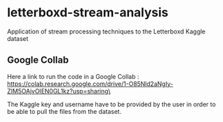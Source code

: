 # letterboxd-stream-analysis
Application of stream processing techniques to the Letterboxd Kaggle dataset

## Google Collab
Here a link to run the code in a Google Collab :\
https://colab.research.google.com/drive/1-O85Nld2aNgIy-ZIM5OAjvOIEN0GL1kz?usp=sharing\

The Kaggle key and username have to be provided by the user in order to be able to pull the files from the dataset.